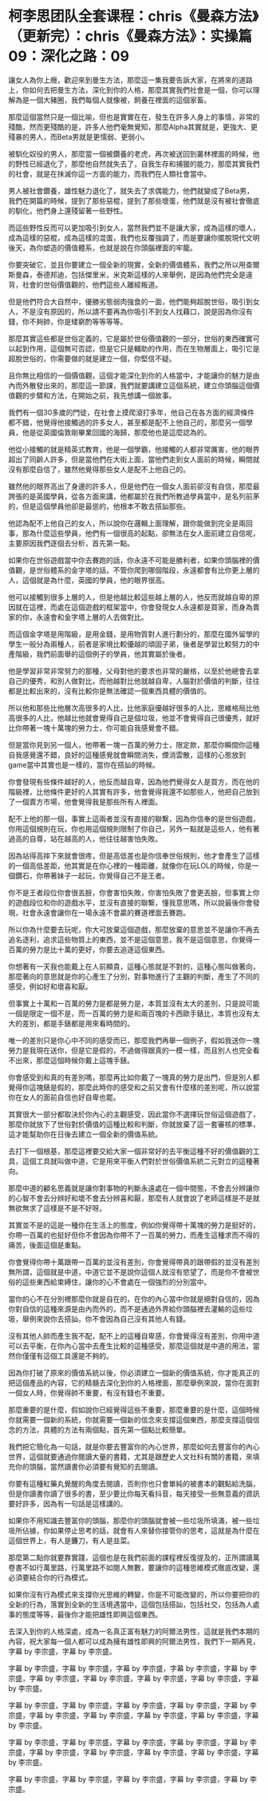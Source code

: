 # 柯李思团队全套课程：chris《曼森方法》（更新完）：chris《曼森方法》：实操篇09：深化之路：09

讓女人為你上癮，歡迎來到曼生方法，那麼這一集我要告訴大家，在將來的道路上，你如何去把曼生方法，深化到你的人格，那麼其實我們社會是一個，你可以理解為是一個大豬圈，我們每個人就像被，飼養在裡面的這個家畜。

那麼這個當然只是一個比喻，但也是實實在在，發生在許多人身上的事情，非常的殘酷，然而更殘酷的是，許多人他們毫無覺知，那麼Alpha其實就是，更強大、更殘暴的男人，而Beta男就是更懦弱、更弱小。

被馴化奴役的男人，那麼當一個被鑽養的老虎，再次被送回到叢林裡面的時候，他的野性已經退化了，那麼他自然就失去了，自我生存和捕獵的能力，那麼其實我們的社會，就是在抹滅你這一方面的能力，而我們在人類社會當中。

男人被社會鑽養，雄性魅力退化了，就失去了求偶能力，他們就變成了Beta男，我們在開篇的時候，提到了那些惡棍，提到了那些壞蛋，他們就是沒有被社會徹底的馴化，他們身上還殘留著一些野性。

而這些野性反而可以更加吸引到女人，當然我們並不是讓大家，成為這樣的壞人，成為這樣的惡棍，成為這樣的混蛋，我們也反覆強調了，而是要讓你擺脫現代文明後天，為你塑造的價值體系，也就是說在你頭腦裡面的牢籠。

你要突破它，並且你要建立一個全新的現實，全新的價值體系，我們之所以用查爾斯曼森，泰德邦迪，包括傑里米，米克斯這樣的人來舉例，是因為他們完全是違背，社會的世俗價值觀的，他們這些人離經叛道。

但是他們符合大自然中，優勝劣態弱肉強食的一面，他們能夠超脫世俗，吸引到女人，不是沒有原因的，所以請不要再為你吸引不到女人找藉口，說是因為你沒有錢，你不夠帥，你是矮窮酌等等等等。

那麼其實這些都是世俗定義的，它是屬於世俗價值觀的一部分，世俗的東西確實可以起到作用，這個無可否認，但是它只是輔助的作用，而在生物層面上，吸引它是超脫世俗的，你需要做的就是建立一個，你堅信不疑。

且你無比相信的一個價值觀，這個才能深化到你的人格當中，才能讓你的魅力是由內而外散發出來的，那麼這一節課，我們就要講建立這個系統，建立你頭腦這個價值觀的步驟和方法，在開始之前，我先想講一個故事。

我們有一個30多歲的門徒，在社會上摸爬滾打多年，他自己在各方面的經濟條件都不錯，他覺得他接觸過的許多女人，甚至都是配不上他自己的，那麼另一個學員，他是從英國倫敦剛畢業回國的海歸，那麼他也是這麼認為的。

他從小接觸的就是精英式教育，他是一個學霸，他接觸的人都非常厲害，他的眼界超出了同齡人許多，但是當他們在大街上面，當他們走到女人面前的時候，瞬間就沒有那麼自信了，雖然他覺得那些女人是配不上他自己的。

雖然他的眼界高出了身邊的許多人，但是他們在一個女人面前卻沒有自信，那麼最誇張的是英國學員，從各方面來講，他都屬於在我們所教過學員當中，是名列前茅的，但是這個學員他卻是最慫的，他根本不敢去搭訕那些。

他認為配不上他自己的女人，所以說你在邏輯上面理解，跟你能做到完全是兩回事，那為什麼這些學員，他們有一個很高的起點，卻無法在女人面前建立自信呢，主要原因我們逐個去分析，首先第一點。

如果你在世俗遊戲當中你去賽跑的話，你永遠不可能是勝利者，如果你頭腦裡的價值觀，是世俗體系的金字塔的話，不管你爬到哪個階段，永遠都會有比你更上層的人，這個就是為什麼，英國的學員，他的眼界很高。

他可以接觸到很多上層的人，但是他越比較這些越上層的人，他反而就越自卑的原因就在這裡，而處在這個遊戲的框架當中，你會發現女人永遠都是買家，而身為賣家的你，永遠會和金字塔上層的人去做對比。

而這個金字塔是用階級，是用金錢，是用物質對人進行劃分的，那麼在國外留學的學生一般分為兩種人，前者是家境比較優越的頑固子弟，後者是學習比較努力的中產階級，我們前面舉的這個例子的學員，他其實屬於後者。

他是學習非常非常努力的那種，父母對他的要求也非常的嚴格，以至於他總會去拿自己的優秀，和別人做對比，而他越對比他就越自卑，人腦對於價值的判斷，往往都是比較出來的，沒有比較你是無法確認一個東西具體的價值的。

所以他和那些比他層次高很多的人比，比他家庭優越好很多的人比，思維格局比他高很多的人比，他越比他就會覺得自己是個垃圾，他並不會覺得自己很優秀，就好比你帶著一塊十萬塊的勞力士，你可能自我感覺會不錯。

但是當你見到另一個人，他帶著一塊一百萬的勞力士，限定款，那麼你瞬間你這種自我感覺還不錯，良好的這種感覺就會瞬間消失，煙消雲散，這樣的心態放到game當中其實也是一樣的，當你在搭訕的時候。

你會發現有些條件越好的人，他反而越自卑，因為他們覺得女人是買方，而在他的階級裡，比他條件更好的人其實有許多，他會覺得我還不如那些人，他把自己放到了一個賣方市場，他會覺得我是那些所有人裡面。

配不上他的那一個，事實上這兩者並沒有直接的聯繫，因為你信奉的是世俗遊戲，你用這個規則在玩，你也用這個規則限制了你自己，另外一點就是這些人，他有著過高的自尊，站在越高的人，他往往越害怕失敗。

因為站得高摔下來就會很疼，但是高低差也是你信奉世俗規則，他才會產生了這樣的一個高低差距，他其實是在你心裡的一種距離，就像你在玩LOL的時候，你是一個鑽石，你帶著妹子一起玩，你覺得自己不是王者。

你不是王者段位你會很丟臉，你會害怕失敗，你害怕失敗了會更丟臉，但事實上你的遊戲段位和你的遊戲水平，並沒有直接的聯繫，懂我意思嗎，所以說最後你會發現，社會永遠會讓你在一場永遠不會贏的賽道裡面去賽跑。

所以你為什麼要去玩呢，你大可放棄這個遊戲，那麼放棄的意思並不是讓你不再去追名逐利，追求這些物質上的東西，並不是這個意思，我不是這個意思，你覺得一百萬的勞力是比十萬的更好，你要去追逐這個東西。

你想著有一天我也能戴上在人前顯貴，這種心態就是不對的，這種心態叫做著向，那麼著向的意思就是你的心產生了分別，對事物進行了主觀的判斷，產生了不同的感受，例如好和壞喜和厭。

但事實上十萬和一百萬的勞力是都是勞力是，本質並沒有太大的差別，只是說可能一個是限定一個不是，而一百萬的勞力是和兩百塊的卡西歐手錶比，本質也沒有太大的差別，都是手錶都是用來看時間的。

唯一的差別只是你心中不同的感受而已，那麼我們再舉一個例子，假如我送你一塊勞力是我現在送你，但是它是假的，不過做得跟真的一模一樣，而且別人也完全看不出來，那麼這個時候你戴上這塊手錶。

你會感受到和真的有差別嗎，那麼再比如你戴了一塊真的勞力是出門，但是別人都覺得你這塊錶是假的，那麼此時你的感受和之前又會有什麼樣的差別呢，所以說當你在女人的面前自信也好自卑也罷。

其實很大一部分都取決於你內心的主觀感受，因此當你不選擇玩世俗這個遊戲了，那麼你就放下了世俗對於價值的這種比較和判斷，你就放棄了這一套審核的標準，這才能幫助你在日後去建立一個全新的價值系統。

去打下一個根基，那麼這裡要交給大家一個非常好的去平衡這種不好的價值觀的工具，這個工具就叫做中道，它是用來平衡人們對於世俗價值系統二元對立的這種著向。

那麼中道的顧名思義就是讓你對事物的判斷永遠處在一個中間態，不會去分辨讓你的心智不會去分辨好和壞不會去分辨喜和厭，那麼有人就會說了老師這樣是不是就無欲無求了這樣是不是不好呀。

其實並不是的這是一種你在生活上的態度，例如你覺得帶十萬塊的勞力是挺好的，你帶一百萬的也挺好但你不會因為你帶不了一百萬的勞力，而產生這種求而不得的痛苦，後面這個是重點。

你會覺得你帶十萬跟帶一百萬的並沒有差別，你會覺得帶真的跟帶假的並沒有差別無所謂，這個就是中道，中道它並不是說你這個人就沒有慾望了，而是你不會被世俗的這些東西給束縛住，讓你的心不會處在一個強烈的分別當中。

當你的心不在分別裡那麼你就是自在的，在你的內心當中你就是絕對自信的，因為你對自信的這種來源是由內而外的，而不是通過外界給你頭腦裡去灌輸的這些垃圾，舉例來說你去搭訕，你不會因為自己沒有其他人有錢。

沒有其他人帥而產生我不配，配不上的這種自卑感，你會覺得沒有差別，你用中道可以去平衡，在你內心當中去產生比較的這種感受，那麼這個就是中道的用法，當然你僅僅有這個工具還是不夠的。

因為你打破了原來的價值系統以後，你必須建立一個新的價值系統，你才能真正的把這個產品的內容，它的精髓去深化到你的人格裡面，那麼舉例來說，當你在面對一個女人時，你覺得帥不重要，有沒有錢也不重要。

那麼重要的是什麼，假如說你已經覺得這些不重要，那麼重要的是什麼，這個時候你就需要一個新的系統，你就需要一個新的信念來支撐這個東西，那麼支撐這個信念的方法，具體的方法有兩個點，首先第一個點比較簡單。

我們把它簡化為一句話，就是你要去豐富你的內心世界，那麼如何去豐富你的內心世界，這個就要通過你閱讀大量的書籍，尤其是跟歷史人文社科有關的書籍，來填充你的頭腦，當然讀書你必須要有覺知的去閱讀。

你要有這種紅藥丸覺醒的角度去閱讀，否則你也只會單純的被書本的觀點給洗腦，但是你讀書你讀了很多的書，至少要比你每天看抖音，每天接受一些無意義的資訊要好許多，因為有一句話是這樣講的。

如果你不用知識去豐富你的頭腦，那麼你的頭腦就會被一些垃圾所填滿，被一些垃圾所佔據，你如果停止思考的話，就會有人來替你接管你的思考，這就是為什麼在這個世界上，有人是鐮刀，有人是韭菜。

那麼第二點你就要靠實踐，這個也是在我們前面的課程裡反復提及的，正所謂讀萬卷書不如行萬里路，行萬里路不如閱人無數，要讓你的這種思維模式徹底改變，還必須要結合你的行為模式。

如果你沒有行為模式來支撐你光思維的轉變，你是不可能改變的，所以你要把你的全新的行為，落實到全新的生活境遇當中，這個包括搭訕，包括社交，包括為人處事的態度等等，最後你才能把雄性即興這個東西。

去深入到你的人格深處，成為一名真正富有魅力的阿爾法男性，這就是我們本期的內容，祝大家每一個人都可以成為擁有雄性即興的阿爾法男性，我們下一期再見，字幕 by 李宗盛，字幕 by 李宗盛。

字幕 by 李宗盛，字幕 by 李宗盛，字幕 by 李宗盛，字幕 by 李宗盛，字幕 by 李宗盛，字幕 by 李宗盛，字幕 by 李宗盛，字幕 by 李宗盛，字幕 by 李宗盛，字幕 by 李宗盛。

字幕 by 李宗盛，字幕 by 李宗盛，字幕 by 李宗盛，字幕 by 李宗盛，字幕 by 李宗盛，字幕 by 李宗盛，字幕 by 李宗盛，字幕 by 李宗盛，字幕 by 李宗盛，字幕 by 李宗盛。

字幕 by 李宗盛，字幕 by 李宗盛，字幕 by 李宗盛，字幕 by 李宗盛，字幕 by 李宗盛，字幕 by 李宗盛，字幕 by 李宗盛，字幕 by 李宗盛，字幕 by 李宗盛，字幕 by 李宗盛。

字幕 by 李宗盛，字幕 by 李宗盛，字幕 by 李宗盛，字幕 by 李宗盛，字幕 by 李宗盛。